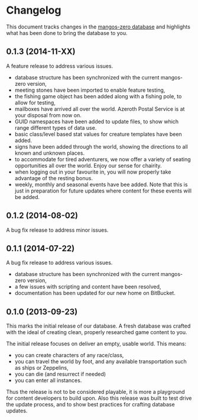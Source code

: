 Changelog
=========
This document tracks changes in the [mangos-zero database][113] and highlights
what has been done to bring the database to you.

0.1.3 (2014-11-XX)
------------------
A feature release to address various issues.

* database structure has been synchronized with the current mangos-zero version,
* meeting stones have been imported to enable feature testing,
* the fishing game object has been added along with a fishing pole, to allow for
  testing,
* mailboxes have arrived all over the world. Azeroth Postal Service is at your
  disposal from now on.
* GUID namespaces have been added to update files, to show which range different
  types of data use.
* basic class/level based stat values for creature templates have been added.
* signs have been added through the world, showing the directions to all known
  and unknown places.
* to accommodate for tired adventurers, we now offer a variety of seating
  opportunities all over the world. Enjoy our sense for chairity.
* when logging out in your favourite in, you will now properly take advantage
  of the resting bonus.
* weekly, monthly and seasonal events have bee added. Note that this is just in
  preparation for future updates where content for these events will be added.

0.1.2 (2014-08-02)
------------------
A bug fix release to address minor issues.

0.1.1 (2014-07-22)
------------------
A bug fix release to address various issues.

* database structure has been synchronized with the current mangos-zero version,
* a few issues with scripting and content have been resolved,
* documentation has been updated for our new home on BitBucket.

0.1.0 (2013-09-23)
------------------
This marks the initial release of our database. A fresh database was crafted
with the ideal of creating clean, properly researched game content to you.

The initial release focuses on deliver an empty, usable world. This means:

* you can create characters of any race/class,
* you can travel the world by foot, and any available transportation such as
  ships or Zeppelins,
* you can die (and resurrect if needed)
* you can enter all instances.

Thus the release is not to be considered playable, it is more a playground for
content developers to build upon. Also this release was built to test drive
the update process, and to show best practices for crafting database updates.


[1]: http://blizzard.com/ "Blizzard Entertainment Inc. · we love you!"
[2]: http://blizzard.com/games/wow/ "World of Warcraft - Classic / Vanilla"
[3]: http://wowpedia.org/Beta#World_of_Warcraft "World of Warcraft - Classic Beta"

[100]: http://getmangos.com/ "mangos foundation · project site"

[110]: http://bitbucket.org/mangoszero "mangos zero · bitbucket organization"
[111]: http://bitbucket.org/mangoszero/server "mangos zero · server"
[112]: http://bitbucket.org/mangoszero/scripts "mangos zero · script extensions"
[113]: http://bitbucket.org/mangoszero/content "mangos-zero · clean database"
